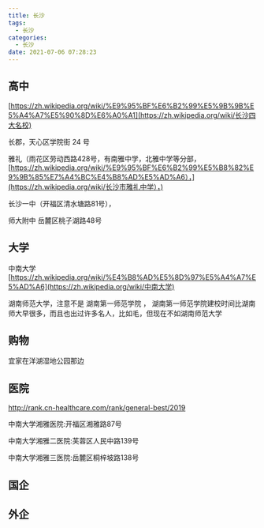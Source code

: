 ```yaml
---
title: 长沙
tags:
  - 长沙
categories:
  - 长沙
date: 2021-07-06 07:28:23
---
```


## 高中

[https://zh.wikipedia.org/wiki/%E9%95%BF%E6%B2%99%E5%9B%9B%E5%A4%A7%E5%90%8D%E6%A0%A1](https://zh.wikipedia.org/wiki/长沙四大名校)

长郡，天心区学院街 24 号

雅礼（雨花区劳动西路428号，有南雅中学，北雅中学等分部，[https://zh.wikipedia.org/wiki/%E9%95%BF%E6%B2%99%E5%B8%82%E9%9B%85%E7%A4%BC%E4%B8%AD%E5%AD%A6），](https://zh.wikipedia.org/wiki/长沙市雅礼中学），)

长沙一中（开福区清水塘路81号），

师大附中 岳麓区桃子湖路48号

## 大学

中南大学 [https://zh.wikipedia.org/wiki/%E4%B8%AD%E5%8D%97%E5%A4%A7%E5%AD%A6](https://zh.wikipedia.org/wiki/中南大学)

湖南师范大学，注意不是 湖南第一师范学院 ， 湖南第一师范学院建校时间比湖南师大早很多，而且也出过许多名人，比如毛，但现在不如湖南师范大学

## 购物

宜家在洋湖湿地公园那边

## 医院

http://rank.cn-healthcare.com/rank/general-best/2019

中南大学湘雅医院:开福区湘雅路87号

中南大学湘雅二医院:芙蓉区人民中路139号

中南大学湘雅三医院:岳麓区桐梓坡路138号

## 国企



## 外企





